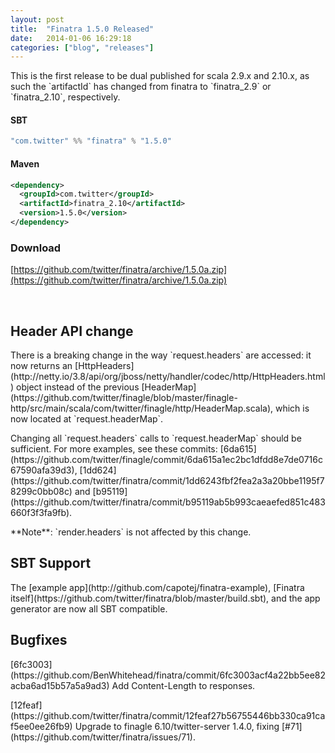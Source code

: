 ```yaml
---
layout: post
title:  "Finatra 1.5.0 Released"
date:   2014-01-06 16:29:18
categories: ["blog", "releases"]
---
```


<p class="lead">This is the first release to be dual published for scala 2.9.x and 2.10.x, as such the `artifactId` has changed from finatra to `finatra_2.9` or `finatra_2.10`, respectively.

#### SBT 

```scala
"com.twitter" %% "finatra" % "1.5.0"
```

#### Maven

```xml
<dependency>
  <groupId>com.twitter</groupId>
  <artifactId>finatra_2.10</artifactId>
  <version>1.5.0</version>
</dependency>
```
### Download
[https://github.com/twitter/finatra/archive/1.5.0a.zip](https://github.com/twitter/finatra/archive/1.5.0a.zip)

<br>

## Header API change
<p class="lead">
There is a breaking change in the way `request.headers` are accessed: it now returns an [HttpHeaders](http://netty.io/3.8/api/org/jboss/netty/handler/codec/http/HttpHeaders.html) object instead of the previous [HeaderMap](https://github.com/twitter/finagle/blob/master/finagle-http/src/main/scala/com/twitter/finagle/http/HeaderMap.scala), which is now located at `request.headerMap`. 

<p class="lead">
Changing all `request.headers` calls to `request.headerMap` should be sufficient. For more examples, see these commits: [6da615](https://github.com/twitter/finagle/commit/6da615a1ec2bc1dfdd8e7de0716c67590afa39d3), [1dd624](https://github.com/twitter/finatra/commit/1dd6243fbf2fea2a3a20bbe1195f78299c0bb08c) and [b95119](https://github.com/twitter/finatra/commit/b95119ab5b993caeaefed851c483660f3f3fa9fb).

<p class="lead">
**Note**: `render.headers` is not affected by this change.

<br>

## SBT Support
<p class="lead">
The [example app](http://github.com/capotej/finatra-example), [Finatra itself](https://github.com/twitter/finatra/blob/master/build.sbt), and the app generator are now all SBT compatible.

<br>

## Bugfixes
<p class="lead">
[6fc3003](https://github.com/BenWhitehead/finatra/commit/6fc3003acf4a22bb5ee82acba6ad15b57a5a9ad3) Add Content-Length to responses.

<p class="lead">
[12feaf](https://github.com/twitter/finatra/commit/12feaf27b56755446bb330ca91caf5ee0ee26fb9) Upgrade to finagle 6.10/twitter-server 1.4.0, fixing [#71](https://github.com/twitter/finatra/issues/71).









